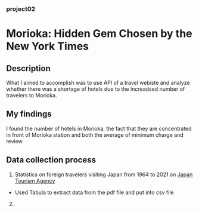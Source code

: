 ### project02
# Morioka: Hidden Gem Chosen by the New York Times
## Description
What I aimed to accomplish was to use API of a travel webiste and analyze whether there was a shortage of hotels due to the increadsed number of travelers to Morioka.
## My findings
I found the number of hotels in Morioka, the fact that they are concentrated in front of Morioka station and both the average of minimum charge and review.
## Data collection process
1. Statistics on foreign travelers visiting Japan from 1964 to 2021 on [Japan Tourism Agency](https://www.jnto.go.jp/statistics/data/visitors-statistics/pdf/marketingdata_outbound.pdf)
* Used Tabula to extract data from the pdf file and put into csv file

2. 
